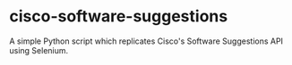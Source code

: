 # cisco-software-suggestions
A simple Python script which replicates Cisco's Software Suggestions API using Selenium.
